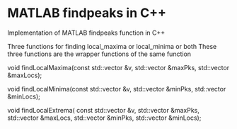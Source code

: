# MATLAB findpeaks in C++
Implementation of MATLAB findpeaks function in C++

Three functions for finding local_maxima or local_minima or both
These three functions are the wrapper functions of the same function

void findLocalMaxima(const std::vector<double> &v, std::vector<double> &maxPks, std::vector<int> &maxLocs);

void findLocalMinima(const std::vector<double> &v, std::vector<double> &minPks, std::vector<int> &minLocs);

void findLocalExtrema(
    const std::vector<double> &v,
    std::vector<double> &maxPks, std::vector<int> &maxLocs,
    std::vector<double> &minPks, std::vector<int> &minLocs);
